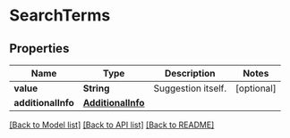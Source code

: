# SearchTerms

## Properties
Name | Type | Description | Notes
------------ | ------------- | ------------- | -------------
**value** | **String** | Suggestion itself. | [optional] 
**additionalInfo** | [**AdditionalInfo**](AdditionalInfo.md) |  | 

[[Back to Model list]](../README.md#documentation-for-models) [[Back to API list]](../README.md#documentation-for-api-endpoints) [[Back to README]](../README.md)



